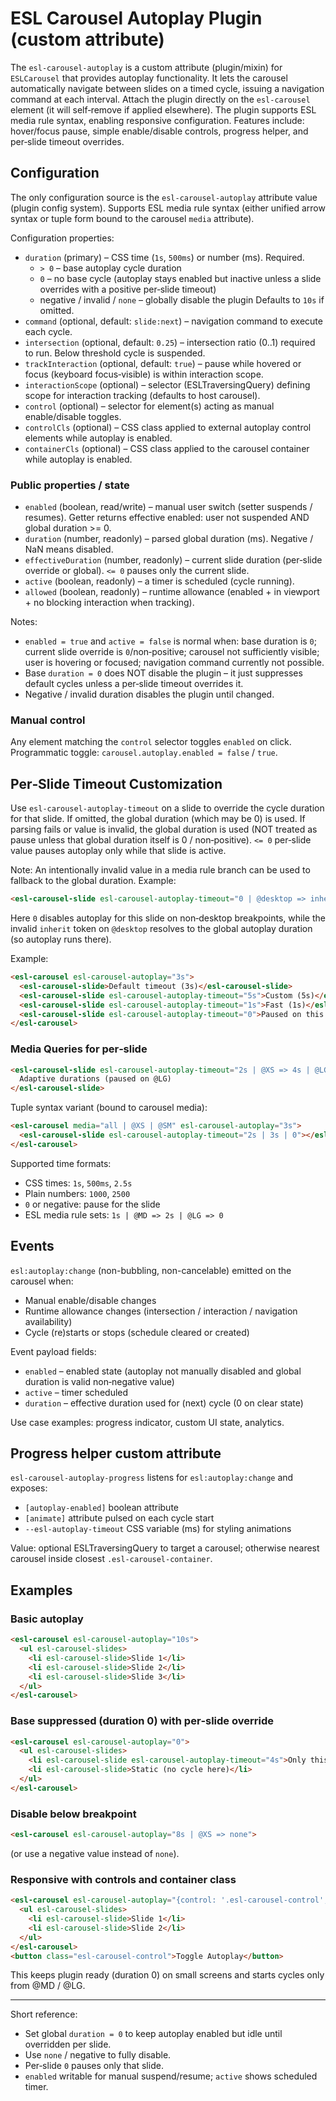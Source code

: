 # ESL Carousel Autoplay Plugin (custom attribute)

<a name="intro"></a>

The `esl-carousel-autoplay` is a custom attribute (plugin/mixin) for `ESLCarousel` that provides autoplay functionality.
It lets the carousel automatically navigate between slides on a timed cycle, issuing a navigation command at each interval.
Attach the plugin directly on the `esl-carousel` element (it will self‑remove if applied elsewhere).
The plugin supports ESL media rule syntax, enabling responsive configuration.
Features include: hover/focus pause, simple enable/disable controls, progress helper, and per‑slide timeout overrides.

## Configuration

The only configuration source is the `esl-carousel-autoplay` attribute value (plugin config system).
Supports ESL media rule syntax (either unified arrow syntax or tuple form bound to the carousel `media` attribute).

Configuration properties:
 - `duration` (primary) – CSS time (`1s`, `500ms`) or number (ms). Required.
   * `> 0` – base autoplay cycle duration
   * `0` – no base cycle (autoplay stays enabled but inactive unless a slide overrides with a positive per‑slide timeout)
   * negative / invalid / `none` – globally disable the plugin
   Defaults to `10s` if omitted.
 - `command` (optional, default: `slide:next`) – navigation command to execute each cycle.
 - `intersection` (optional, default: `0.25`) – intersection ratio (0..1) required to run. Below threshold cycle is suspended.
 - `trackInteraction` (optional, default: `true`) – pause while hovered or focus (keyboard focus‑visible) is within interaction scope.
 - `interactionScope` (optional) – selector (ESLTraversingQuery) defining scope for interaction tracking (defaults to host carousel).
 - `control` (optional) – selector for element(s) acting as manual enable/disable toggles.
 - `controlCls` (optional) – CSS class applied to external autoplay control elements while autoplay is enabled.
 - `containerCls` (optional) – CSS class applied to the carousel container while autoplay is enabled.

### Public properties / state

 - `enabled` (boolean, read/write) – manual user switch (setter suspends / resumes). Getter returns effective enabled: user not suspended AND global duration >= 0.
 - `duration` (number, readonly) – parsed global duration (ms). Negative / NaN means disabled.
 - `effectiveDuration` (number, readonly) – current slide duration (per‑slide override or global). `<= 0` pauses only the current slide.
 - `active` (boolean, readonly) – a timer is scheduled (cycle running).
 - `allowed` (boolean, readonly) – runtime allowance (enabled + in viewport + no blocking interaction when tracking).

Notes:
 - `enabled = true` and `active = false` is normal when: base duration is `0`; current slide override is `0`/non‑positive; carousel not sufficiently visible; user is hovering or focused; navigation command currently not possible.
 - Base `duration = 0` does NOT disable the plugin – it just suppresses default cycles unless a per‑slide timeout overrides it.
 - Negative / invalid duration disables the plugin until changed.

### Manual control
Any element matching the `control` selector toggles `enabled` on click. Programmatic toggle: `carousel.autoplay.enabled = false` / `true`.

## Per‑Slide Timeout Customization

Use `esl-carousel-autoplay-timeout` on a slide to override the cycle duration for that slide.
If omitted, the global duration (which may be 0) is used.
If parsing fails or value is invalid, the global duration is used (NOT treated as pause unless that global duration itself is 0 / non‑positive).
`<= 0` per‑slide value pauses autoplay only while that slide is active.

Note: An intentionally invalid value in a media rule branch can be used to fallback to the global duration. Example: 
```html
<esl-carousel-slide esl-carousel-autoplay-timeout="0 | @desktop => inherit"></esl-carousel-slide>
```
Here `0` disables autoplay for this slide on non‑desktop breakpoints, while the invalid `inherit` token on `@desktop` resolves to the global autoplay duration (so autoplay runs there).

Example:
```html
<esl-carousel esl-carousel-autoplay="3s">
  <esl-carousel-slide>Default timeout (3s)</esl-carousel-slide>
  <esl-carousel-slide esl-carousel-autoplay-timeout="5s">Custom (5s)</esl-carousel-slide>
  <esl-carousel-slide esl-carousel-autoplay-timeout="1s">Fast (1s)</esl-carousel-slide>
  <esl-carousel-slide esl-carousel-autoplay-timeout="0">Paused on this slide</esl-carousel-slide>
</esl-carousel>
```

### Media Queries for per‑slide
```html
<esl-carousel-slide esl-carousel-autoplay-timeout="2s | @XS => 4s | @LG => 0">
  Adaptive durations (paused on @LG)
</esl-carousel-slide>
```

Tuple syntax variant (bound to carousel media):
```html
<esl-carousel media="all | @XS | @SM" esl-carousel-autoplay="3s">
  <esl-carousel-slide esl-carousel-autoplay-timeout="2s | 3s | 0"></esl-carousel-slide>
</esl-carousel>
```

Supported time formats:
 - CSS times: `1s`, `500ms`, `2.5s`
 - Plain numbers: `1000`, `2500`
 - `0` or negative: pause for the slide
 - ESL media rule sets: `1s | @MD => 2s | @LG => 0`

## Events

`esl:autoplay:change` (non-bubbling, non-cancelable) emitted on the carousel when:
 - Manual enable/disable changes
 - Runtime allowance changes (intersection / interaction / navigation availability)
 - Cycle (re)starts or stops (schedule cleared or created)

Event payload fields:
 - `enabled` – enabled state (autoplay not manually disabled and global duration is valid non‑negative value)
 - `active` – timer scheduled
 - `duration` – effective duration used for (next) cycle (0 on clear state)

Use case examples: progress indicator, custom UI state, analytics.

## Progress helper custom attribute

`esl-carousel-autoplay-progress` listens for `esl:autoplay:change` and exposes:
 - `[autoplay-enabled]` boolean attribute
 - `[animate]` attribute pulsed on each cycle start
 - `--esl-autoplay-timeout` CSS variable (ms) for styling animations

Value: optional ESLTraversingQuery to target a carousel; otherwise nearest carousel inside closest `.esl-carousel-container`.

## Examples

### Basic autoplay
```html
<esl-carousel esl-carousel-autoplay="10s">
  <ul esl-carousel-slides>
    <li esl-carousel-slide>Slide 1</li>
    <li esl-carousel-slide>Slide 2</li>
    <li esl-carousel-slide>Slide 3</li>
  </ul>
</esl-carousel>
```

### Base suppressed (duration 0) with per‑slide override
```html
<esl-carousel esl-carousel-autoplay="0">
  <ul esl-carousel-slides>
    <li esl-carousel-slide esl-carousel-autoplay-timeout="4s">Only this slide auto advances</li>
    <li esl-carousel-slide>Static (no cycle here)</li>
  </ul>
</esl-carousel>
```

### Disable below breakpoint
```html
<esl-carousel esl-carousel-autoplay="8s | @XS => none">
```
(or use a negative value instead of `none`).

### Responsive with controls and container class
```html
<esl-carousel esl-carousel-autoplay="{control: '.esl-carousel-control', duration: 0, containerCls: 'autoplay-enabled'} | @MD => 5s | @LG => 10s">
  <ul esl-carousel-slides>
    <li esl-carousel-slide>Slide 1</li>
    <li esl-carousel-slide>Slide 2</li>
  </ul>
</esl-carousel>
<button class="esl-carousel-control">Toggle Autoplay</button>
```
This keeps plugin ready (duration 0) on small screens and starts cycles only from @MD / @LG.

---

Short reference:
- Set global `duration = 0` to keep autoplay enabled but idle until overridden per slide.
- Use `none` / negative to fully disable.
- Per‑slide `0` pauses only that slide.
- `enabled` writable for manual suspend/resume; `active` shows scheduled timer.
